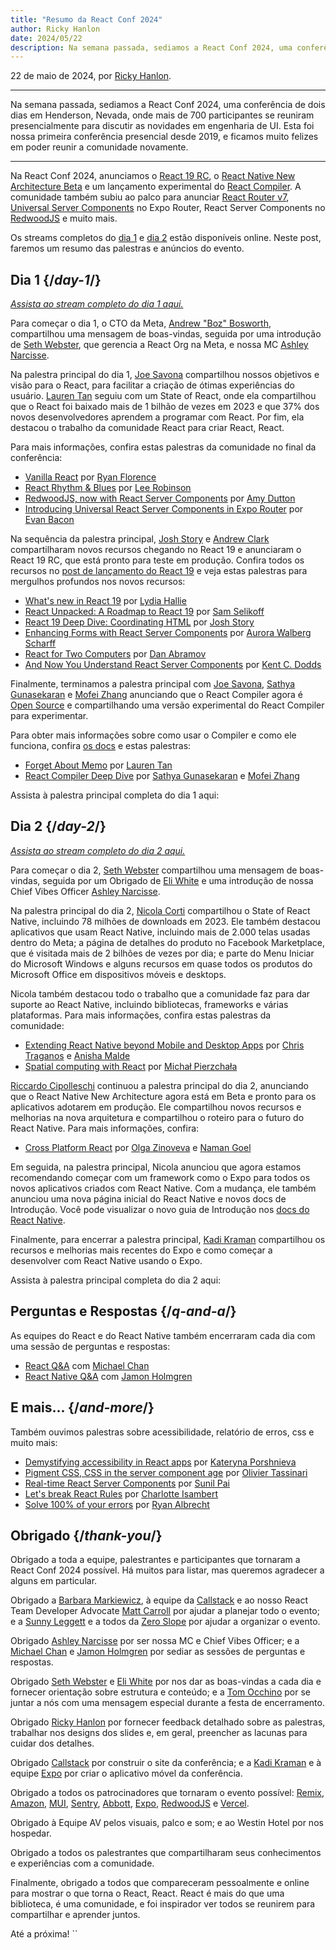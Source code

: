 ```yaml
---
title: "Resumo da React Conf 2024"
author: Ricky Hanlon
date: 2024/05/22
description: Na semana passada, sediamos a React Conf 2024, uma conferência de dois dias em Henderson, Nevada, onde mais de 700 participantes se reuniram presencialmente para discutir as novidades em engenharia de UI. Neste post, faremos um resumo das palestras e anúncios do evento.
---
```


22 de maio de 2024, por [Ricky Hanlon](https://twitter.com/rickhanlonii).

---

<Intro>

Na semana passada, sediamos a React Conf 2024, uma conferência de dois dias em Henderson, Nevada, onde mais de 700 participantes se reuniram presencialmente para discutir as novidades em engenharia de UI. Esta foi nossa primeira conferência presencial desde 2019, e ficamos muito felizes em poder reunir a comunidade novamente.

</Intro>

---

Na React Conf 2024, anunciamos o [React 19 RC](/blog/2024/12/05/react-19), o [React Native New Architecture Beta](https://github.com/reactwg/react-native-new-architecture/discussions/189) e um lançamento experimental do [React Compiler](/learn/react-compiler). A comunidade também subiu ao palco para anunciar [React Router v7](https://remix.run/blog/merging-remix-and-react-router), [Universal Server Components](https://www.youtube.com/watch?v=T8TZQ6k4SLE&t=20765s) no Expo Router, React Server Components no [RedwoodJS](https://redwoodjs.com/blog/rsc-now-in-redwoodjs) e muito mais.

Os streams completos do [dia 1](https://www.youtube.com/watch?v=T8TZQ6k4SLE) e [dia 2](https://www.youtube.com/watch?v=0ckOUBiuxVY) estão disponíveis online. Neste post, faremos um resumo das palestras e anúncios do evento.

## Dia 1 {/*day-1*/}

_[Assista ao stream completo do dia 1 aqui.](https://www.youtube.com/watch?v=T8TZQ6k4SLE&t=973s)_

Para começar o dia 1, o CTO da Meta, [Andrew "Boz" Bosworth](https://www.threads.net/@boztank), compartilhou uma mensagem de boas-vindas, seguida por uma introdução de [Seth Webster](https://twitter.com/sethwebster), que gerencia a React Org na Meta, e nossa MC [Ashley Narcisse](https://twitter.com/_darkfadr).

Na palestra principal do dia 1, [Joe Savona](https://twitter.com/en_JS) compartilhou nossos objetivos e visão para o React, para facilitar a criação de ótimas experiências do usuário. [Lauren Tan](https://twitter.com/potetotes) seguiu com um State of React, onde ela compartilhou que o React foi baixado mais de 1 bilhão de vezes em 2023 e que 37% dos novos desenvolvedores aprendem a programar com React. Por fim, ela destacou o trabalho da comunidade React para criar React, React.

Para mais informações, confira estas palestras da comunidade no final da conferência:

- [Vanilla React](https://www.youtube.com/watch?v=T8TZQ6k4SLE&t=5542s) por [Ryan Florence](https://twitter.com/ryanflorence)
- [React Rhythm & Blues](https://www.youtube.com/watch?v=0ckOUBiuxVY&t=12728s) por [Lee Robinson](https://twitter.com/leeerob)
- [RedwoodJS, now with React Server Components](https://www.youtube.com/watch?v=T8TZQ6k4SLE&t=26815s) por [Amy Dutton](https://twitter.com/selfteachme)
- [Introducing Universal React Server Components in Expo Router](https://www.youtube.com/watch?v=T8TZQ6k4SLE&t=20765s) por [Evan Bacon](https://twitter.com/Baconbrix)

Na sequência da palestra principal, [Josh Story](https://twitter.com/joshcstory) e [Andrew Clark](https://twitter.com/acdlite) compartilharam novos recursos chegando no React 19 e anunciaram o React 19 RC, que está pronto para teste em produção. Confira todos os recursos no [post de lançamento do React 19](/blog/2024/12/05/react-19) e veja estas palestras para mergulhos profundos nos novos recursos:

- [What's new in React 19](https://www.youtube.com/watch?v=T8TZQ6k4SLE&t=8880s) por [Lydia Hallie](https://twitter.com/lydiahallie)
- [React Unpacked: A Roadmap to React 19](https://www.youtube.com/watch?v=T8TZQ6k4SLE&t=10112s) por [Sam Selikoff](https://twitter.com/samselikoff)
- [React 19 Deep Dive: Coordinating HTML](https://www.youtube.com/watch?v=T8TZQ6k4SLE&t=24916s) por [Josh Story](https://twitter.com/joshcstory)
- [Enhancing Forms with React Server Components](https://www.youtube.com/watch?v=0ckOUBiuxVY&t=25280s) por [Aurora Walberg Scharff](https://twitter.com/aurorascharff)
- [React for Two Computers](https://www.youtube.com/watch?v=T8TZQ6k4SLE&t=18825s) por [Dan Abramov](https://bsky.app/profile/danabra.mov)
- [And Now You Understand React Server Components](https://www.youtube.com/watch?v=0ckOUBiuxVY&t=11256s) por [Kent C. Dodds](https://twitter.com/kentcdodds)

Finalmente, terminamos a palestra principal com [Joe Savona](https://twitter.com/en_JS), [Sathya Gunasekaran](https://twitter.com/_gsathya) e [Mofei Zhang](https://twitter.com/zmofei) anunciando que o React Compiler agora é [Open Source](https://github.com/facebook/react/pull/29061) e compartilhando uma versão experimental do React Compiler para experimentar.

Para obter mais informações sobre como usar o Compiler e como ele funciona, confira [os docs](/learn/react-compiler) e estas palestras:

- [Forget About Memo](https://www.youtube.com/watch?v=T8TZQ6k4SLE&t=12020s) por [Lauren Tan](https://twitter.com/potetotes)
- [React Compiler Deep Dive](https://www.youtube.com/watch?v=0ckOUBiuxVY&t=9313s) por [Sathya Gunasekaran](https://twitter.com/_gsathya) e [Mofei Zhang](https://twitter.com/zmofei)

Assista à palestra principal completa do dia 1 aqui:

<YouTubeIframe src="https://www.youtube.com/embed/T8TZQ6k4SLE?t=973s" />

## Dia 2 {/*day-2*/}

_[Assista ao stream completo do dia 2 aqui.](https://www.youtube.com/watch?v=0ckOUBiuxVY&t=1720s)_

Para começar o dia 2, [Seth Webster](https://twitter.com/sethwebster) compartilhou uma mensagem de boas-vindas, seguida por um Obrigado de [Eli White](https://x.com/Eli_White) e uma introdução de nossa Chief Vibes Officer [Ashley Narcisse](https://twitter.com/_darkfadr).

Na palestra principal do dia 2, [Nicola Corti](https://twitter.com/cortinico) compartilhou o State of React Native, incluindo 78 milhões de downloads em 2023. Ele também destacou aplicativos que usam React Native, incluindo mais de 2.000 telas usadas dentro do Meta; a página de detalhes do produto no Facebook Marketplace, que é visitada mais de 2 bilhões de vezes por dia; e parte do Menu Iniciar do Microsoft Windows e alguns recursos em quase todos os produtos do Microsoft Office em dispositivos móveis e desktops.

Nicola também destacou todo o trabalho que a comunidade faz para dar suporte ao React Native, incluindo bibliotecas, frameworks e várias plataformas. Para mais informações, confira estas palestras da comunidade:

- [Extending React Native beyond Mobile and Desktop Apps](https://www.youtube.com/watch?v=0ckOUBiuxVY&t=5798s) por [Chris Traganos](https://twitter.com/chris_trag) e [Anisha Malde](https://twitter.com/anisha_malde)
- [Spatial computing with React](https://www.youtube.com/watch?v=0ckOUBiuxVY&t=22525s) por [Michał Pierzchała](https://twitter.com/thymikee)

[Riccardo Cipolleschi](https://twitter.com/cipolleschir) continuou a palestra principal do dia 2, anunciando que o React Native New Architecture agora está em Beta e pronto para os aplicativos adotarem em produção. Ele compartilhou novos recursos e melhorias na nova arquitetura e compartilhou o roteiro para o futuro do React Native. Para mais informações, confira:

- [Cross Platform React](https://www.youtube.com/watch?v=0ckOUBiuxVY&t=26569s) por [Olga Zinoveva](https://github.com/SlyCaptainFlint) e [Naman Goel](https://twitter.com/naman34)

Em seguida, na palestra principal, Nicola anunciou que agora estamos recomendando começar com um framework como o Expo para todos os novos aplicativos criados com React Native. Com a mudança, ele também anunciou uma nova página inicial do React Native e novos docs de Introdução. Você pode visualizar o novo guia de Introdução nos [docs do React Native](https://reactnative.dev/docs/next/environment-setup).

Finalmente, para encerrar a palestra principal, [Kadi Kraman](https://twitter.com/kadikraman) compartilhou os recursos e melhorias mais recentes do Expo e como começar a desenvolver com React Native usando o Expo.

Assista à palestra principal completa do dia 2 aqui:

<YouTubeIframe src="https://www.youtube.com/embed/0ckOUBiuxVY?t=1720s" />

## Perguntas e Respostas {/*q-and-a*/}

As equipes do React e do React Native também encerraram cada dia com uma sessão de perguntas e respostas:

- [React Q&A](https://www.youtube.com/watch?v=T8TZQ6k4SLE&t=27518s) com [Michael Chan](https://twitter.com/chantastic)
- [React Native Q&A](https://www.youtube.com/watch?v=0ckOUBiuxVY&t=27935s) com [Jamon Holmgren](https://twitter.com/jamonholmgren)

## E mais... {/*and-more*/}

Também ouvimos palestras sobre acessibilidade, relatório de erros, css e muito mais:

- [Demystifying accessibility in React apps](https://www.youtube.com/watch?v=0ckOUBiuxVY&t=20655s) por [Kateryna Porshnieva](https://twitter.com/krambertech)
- [Pigment CSS, CSS in the server component age](https://www.youtube.com/watch?v=0ckOUBiuxVY&t=21696s) por [Olivier Tassinari](https://twitter.com/olivtassinari)
- [Real-time React Server Components](https://www.youtube.com/watch?v=T8TZQ6k4SLE&t=24070s) por [Sunil Pai](https://twitter.com/threepointone)
- [Let's break React Rules](https://www.youtube.com/watch?v=T8TZQ6k4SLE&t=25862s) por [Charlotte Isambert](https://twitter.com/c_isambert)
- [Solve 100% of your errors](https://www.youtube.com/watch?v=0ckOUBiuxVY&t=19881s) por [Ryan Albrecht](https://github.com/ryan953)

## Obrigado {/*thank-you*/}

Obrigado a toda a equipe, palestrantes e participantes que tornaram a React Conf 2024 possível. Há muitos para listar, mas queremos agradecer a alguns em particular.

Obrigado a [Barbara Markiewicz](https://twitter.com/barbara_markie), à equipe da [Callstack](https://www.callstack.com/) e ao nosso React Team Developer Advocate [Matt Carroll](https://twitter.com/mattcarrollcode) por ajudar a planejar todo o evento; e a [Sunny Leggett](https://zeroslopeevents.com/about) e a todos da [Zero Slope](https://zeroslopeevents.com) por ajudar a organizar o evento.

Obrigado [Ashley Narcisse](https://twitter.com/_darkfadr) por ser nossa MC e Chief Vibes Officer; e a [Michael Chan](https://twitter.com/chantastic) e [Jamon Holmgren](https://twitter.com/jamonholmgren) por sediar as sessões de perguntas e respostas.

Obrigado [Seth Webster](https://twitter.com/sethwebster) e [Eli White](https://x.com/Eli_White) por nos dar as boas-vindas a cada dia e fornecer orientação sobre estrutura e conteúdo; e a [Tom Occhino](https://twitter.com/tomocchino) por se juntar a nós com uma mensagem especial durante a festa de encerramento.

Obrigado [Ricky Hanlon](https://www.youtube.com/watch?v=FxTZL2U-uKg&t=1263s) por fornecer feedback detalhado sobre as palestras, trabalhar nos designs dos slides e, em geral, preencher as lacunas para cuidar dos detalhes.

Obrigado [Callstack](https://www.callstack.com/) por construir o site da conferência; e a [Kadi Kraman](https://twitter.com/kadikraman) e à equipe [Expo](https://expo.dev/) por criar o aplicativo móvel da conferência.

Obrigado a todos os patrocinadores que tornaram o evento possível: [Remix](https://remix.run/), [Amazon](https://developer.amazon.com/apps-and-games?cmp=US_2024_05_3P_React-Conf-2024&ch=prtnr&chlast=prtnr&pub=ref&publast=ref&type=org&typelast=org), [MUI](https://mui.com/), [Sentry](https://sentry.io/for/react/?utm_source=sponsored-conf&utm_medium=sponsored-event&utm_campaign=frontend-fy25q2-evergreen&utm_content=logo-reactconf2024-learnmore), [Abbott](https://www.jobs.abbott/software), [Expo](https://expo.dev/), [RedwoodJS](https://redwoodjs.com/) e [Vercel](https://vercel.com).

Obrigado à Equipe AV pelos visuais, palco e som; e ao Westin Hotel por nos hospedar.

Obrigado a todos os palestrantes que compartilharam seus conhecimentos e experiências com a comunidade.

Finalmente, obrigado a todos que compareceram pessoalmente e online para mostrar o que torna o React, React. React é mais do que uma biblioteca, é uma comunidade, e foi inspirador ver todos se reunirem para compartilhar e aprender juntos.

Até a próxima!
``